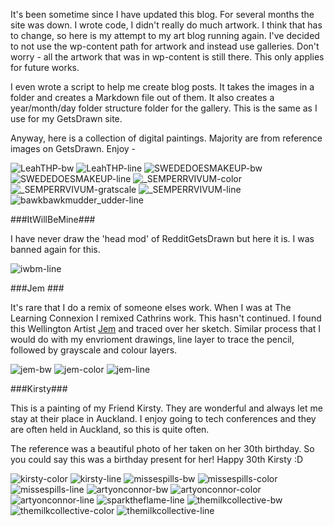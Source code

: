 It's been sometime since I have updated this blog. For several months the site was down. I wrote code, I didn't really do much artwork. 
I think that has to change, so here is my attempt to my art blog running again. I've decided to not use the wp-content path for artwork
and instead use galleries. Don't worry - all the artwork that was in wp-content is still there. This only applies for future works.

I even wrote a script to help me create blog posts. It takes the images in a folder and creates a Markdown file out of them. It also
creates a year/month/day folder structure folder for the gallery. This is the same as I use for my GetsDrawn site.  

Anyway, here is a collection of digital paintings. Majority are from reference images on GetsDrawn. Enjoy - 

![LeahTHP-bw](/galleries/2015/10/30/LeahTHP-bw.png)
![LeahTHP-line](/galleries/2015/10/30/LeahTHP-line.png)
![SWEDEDOESMAKEUP-bw](/galleries/2015/10/30/SWEDEDOESMAKEUP-bw.png)
![SWEDEDOESMAKEUP-line](/galleries/2015/10/30/SWEDEDOESMAKEUP-line.png)
![_SEMPERRVIVUM-color](/galleries/2015/10/30/_SEMPERRVIVUM-color.png)
![_SEMPERRVIVUM-gratscale](/galleries/2015/10/30/_SEMPERRVIVUM-gratscale.png)
![_SEMPERRVIVUM-line](/galleries/2015/10/30/_SEMPERRVIVUM-line.png)
![bawkbawkmudder_udder-line](/galleries/2015/10/30/bawkbawkmudder_udder-line.png)

###ItWillBeMine###

I have never draw the 'head mod' of RedditGetsDrawn but here it is. I was banned again for this. 

![iwbm-line](/galleries/2015/10/30/iwbm-line.png)

###Jem ### 

It's rare that I do a remix of someone elses work. When I was at The Learning Connexion I remixed Cathrins work. This hasn't continued. 
I found this Wellington Artist [Jem](http://jemshed.com/) and traced over her sketch. Similar process that I would do with my envrioment 
drawings, line layer to trace the pencil, followed by grayscale and colour layers. 

![jem-bw](/galleries/2015/10/30/jem-bw.png)
![jem-color](/galleries/2015/10/30/jem-color.png)
![jem-line](/galleries/2015/10/30/jem-line.png)

###Kirsty###

This is a painting of my Friend Kirsty. They are wonderful and always let me stay at their place in Auckland. I enjoy going to tech conferences
and they are often held in Auckland, so this is quite often.

The reference was a beautiful photo of her taken on her 30th birthday. So you could say this was a birthday present for her! Happy 30th Kirsty :D

![kirsty-color](/galleries/2015/10/30/kirsty-color.png)
![kirsty-line](/galleries/2015/10/30/kirsty-line.png)
![missespills-bw](/galleries/2015/10/30/missespills-bw.png)
![missespills-color](/galleries/2015/10/30/missespills-color.png)
![missespills-line](/galleries/2015/10/30/missespills-line.png)
![artyonconnor-bw](/galleries/2015/10/30/partyonconnor-bw.png)
![artyonconnor-color](/galleries/2015/10/30/partyonconnor-color.png)
![artyonconnor-line](/galleries/2015/10/30/partyonconnor-line.png)
![sparktheflame-line](/galleries/2015/10/30/sparktheflame-line.png)
![themilkcollective-bw](/galleries/2015/10/30/themilkcollective-bw.png)
![themilkcollective-color](/galleries/2015/10/30/themilkcollective-color.png)
![themilkcollective-line](/galleries/2015/10/30/themilkcollective-line.png)
